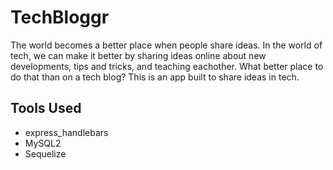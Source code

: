 # TechBloggr

The world becomes a better place when people share ideas. In the world of tech, we can make it better by sharing ideas online about new developments, tips and tricks, and teaching eachother. What better place to do that than on a tech blog? This is an app built to share ideas in tech.

## Tools Used

* express_handlebars
* MySQL2
* Sequelize